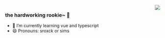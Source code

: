 <img align="right" src="https://github-readme-stats.vercel.app/api?username=sroxck&show_icons=true&icon_color=CE1D2D&text_color=718096&bg_color=ffffff&hide_title=true" />

### the hardworking rookie~ 👋

- 🌱 I’m currently learning vue and typescript
- 😄 Pronouns: sroxck or sims


